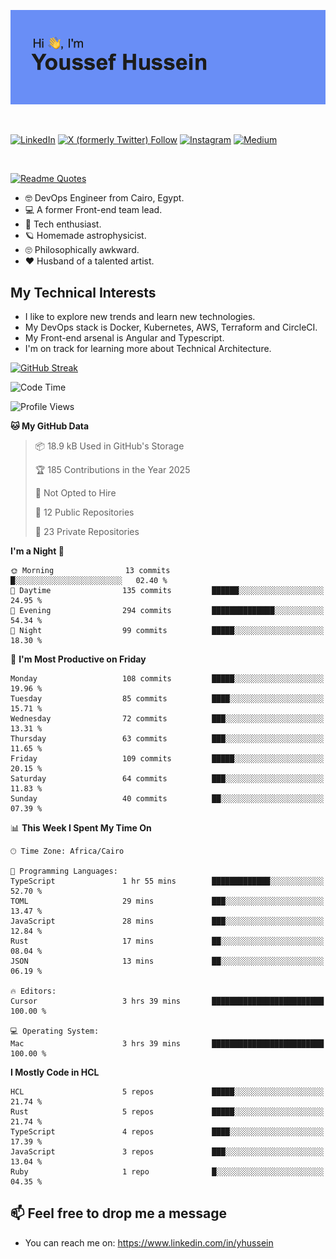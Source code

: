 [![Youssef's GitHub Banner](./assets/youssef-hussein.png)](https://github.com/yorki404)

</br>

[![LinkedIn](https://img.shields.io/badge/linkedin-%230077B5.svg?style=for-the-badge&logo=linkedin&logoColor=white)](https://www.linkedin.com/in/yhussein/)
[![X (formerly Twitter) Follow](https://img.shields.io/twitter/follow/devqikHQ?style=for-the-badge&logo=X&logoColor=White&labelColor=White)](https://twitter.com/devqikHQ)
[![Instagram](https://img.shields.io/badge/devqik-E4405F?style=for-the-badge&logo=Instagram&logoColor=white)](https://instagram.com/devqik)
[![Medium](https://img.shields.io/badge/Medium-12100E?style=for-the-badge&logo=medium&logoColor=white)](https://medium.com/@devqik)

</br>

[![Readme Quotes](https://quotes-github-readme.vercel.app/api?type=horizontal&theme=dark)](https://github.com/piyushsuthar/github-readme-quotes)

- :nerd_face: DevOps Engineer from Cairo, Egypt.
- :computer: A former Front-end team lead.
- :satellite: Tech enthusiast.
- :ringed_planet: Homemade astrophysicist.
- :roll_eyes: Philosophically awkward.
- :heart: Husband of a talented artist.

## My Technical Interests

- I like to explore new trends and learn new technologies.
- My DevOps stack is Docker, Kubernetes, AWS, Terraform and CircleCI.
- My Front-end arsenal is Angular and Typescript.
- I'm on track for learning more about Technical Architecture.

[![GitHub Streak](https://streak-stats.demolab.com/?user=devqik&theme=dark)](https://git.io/streak-stats)

<!--START_SECTION:waka-->
![Code Time](http://img.shields.io/badge/Code%20Time-931%20hrs%209%20mins-blue)

![Profile Views](http://img.shields.io/badge/Profile%20Views-0-blue)

**🐱 My GitHub Data** 

> 📦 18.9 kB Used in GitHub's Storage 
 > 
> 🏆 185 Contributions in the Year 2025
 > 
> 🚫 Not Opted to Hire
 > 
> 📜 12 Public Repositories 
 > 
> 🔑 23 Private Repositories 
 > 
**I'm a Night 🦉** 

```text
🌞 Morning                13 commits          █░░░░░░░░░░░░░░░░░░░░░░░░   02.40 % 
🌆 Daytime                135 commits         ██████░░░░░░░░░░░░░░░░░░░   24.95 % 
🌃 Evening                294 commits         ██████████████░░░░░░░░░░░   54.34 % 
🌙 Night                  99 commits          █████░░░░░░░░░░░░░░░░░░░░   18.30 % 
```
📅 **I'm Most Productive on Friday** 

```text
Monday                   108 commits         █████░░░░░░░░░░░░░░░░░░░░   19.96 % 
Tuesday                  85 commits          ████░░░░░░░░░░░░░░░░░░░░░   15.71 % 
Wednesday                72 commits          ███░░░░░░░░░░░░░░░░░░░░░░   13.31 % 
Thursday                 63 commits          ███░░░░░░░░░░░░░░░░░░░░░░   11.65 % 
Friday                   109 commits         █████░░░░░░░░░░░░░░░░░░░░   20.15 % 
Saturday                 64 commits          ███░░░░░░░░░░░░░░░░░░░░░░   11.83 % 
Sunday                   40 commits          ██░░░░░░░░░░░░░░░░░░░░░░░   07.39 % 
```


📊 **This Week I Spent My Time On** 

```text
🕑︎ Time Zone: Africa/Cairo

💬 Programming Languages: 
TypeScript               1 hr 55 mins        █████████████░░░░░░░░░░░░   52.70 % 
TOML                     29 mins             ███░░░░░░░░░░░░░░░░░░░░░░   13.47 % 
JavaScript               28 mins             ███░░░░░░░░░░░░░░░░░░░░░░   12.84 % 
Rust                     17 mins             ██░░░░░░░░░░░░░░░░░░░░░░░   08.04 % 
JSON                     13 mins             ██░░░░░░░░░░░░░░░░░░░░░░░   06.19 % 

🔥 Editors: 
Cursor                   3 hrs 39 mins       █████████████████████████   100.00 % 

💻 Operating System: 
Mac                      3 hrs 39 mins       █████████████████████████   100.00 % 
```

**I Mostly Code in HCL** 

```text
HCL                      5 repos             █████░░░░░░░░░░░░░░░░░░░░   21.74 % 
Rust                     5 repos             █████░░░░░░░░░░░░░░░░░░░░   21.74 % 
TypeScript               4 repos             ████░░░░░░░░░░░░░░░░░░░░░   17.39 % 
JavaScript               3 repos             ███░░░░░░░░░░░░░░░░░░░░░░   13.04 % 
Ruby                     1 repo              █░░░░░░░░░░░░░░░░░░░░░░░░   04.35 % 
```




<!--END_SECTION:waka-->

## 📫 Feel free to drop me a message
- You can reach me on: https://www.linkedin.com/in/yhussein
